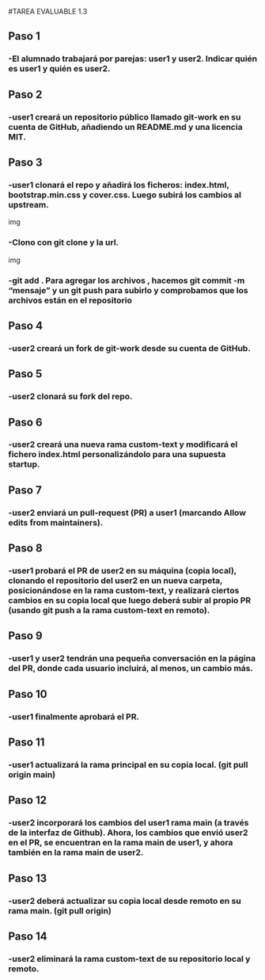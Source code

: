 #TAREA EVALUABLE 1.3
## Paso 1
### -El alumnado trabajará por parejas: user1 y user2. Indicar quién es user1 y quién es user2.

## Paso 2
### -user1 creará un repositorio público llamado git-work en su cuenta de GitHub, añadiendo un README.md y una licencia MIT.

## Paso 3
### -user1 clonará el repo y añadirá los ficheros: index.html, bootstrap.min.css y cover.css. Luego subirá los cambios al upstream.
img
### -Clono con git clone y la url.
img
### -git add . Para agregar los archivos , hacemos git commit -m “mensaje” y un git push para subirlo y comprobamos que los archivos están en el repositorio

## Paso 4
### -user2 creará un fork de git-work desde su cuenta de GitHub.

## Paso 5
### -user2 clonará su fork del repo.

## Paso 6
### -user2 creará una nueva rama custom-text y modificará el fichero index.html personalizándolo para una supuesta startup.

## Paso 7
### -user2 enviará un pull-request (PR) a user1 (marcando Allow edits from maintainers).

## Paso 8
### -user1 probará el PR de user2 en su máquina (copia local), clonando el repositorio del user2 en un nueva carpeta, posicionándose en la rama custom-text, y realizará ciertos cambios en su copia local que luego deberá subir al propio PR (usando git push a la rama custom-text en remoto).

## Paso 9
### -user1 y user2 tendrán una pequeña conversación en la página del PR, donde cada usuario incluirá, al menos, un cambio más.

## Paso 10
### -user1 finalmente aprobará el PR.

## Paso 11
### -user1 actualizará la rama principal en su copia local. (git pull origin main)

## Paso 12
### -user2 incorporará los cambios del user1 rama main (a través de la interfaz de Github). Ahora, los cambios que envió user2 en el PR, se encuentran en la rama main de user1, y ahora también en la rama main de user2.

## Paso 13
### -user2 deberá actualizar su copia local desde remoto en su rama main. (git pull origin)

## Paso 14
### -user2 eliminará la rama custom-text de su repositorio local y remoto.
